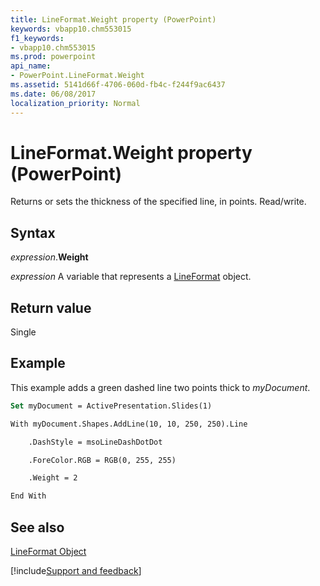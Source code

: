 ```yaml
---
title: LineFormat.Weight property (PowerPoint)
keywords: vbapp10.chm553015
f1_keywords:
- vbapp10.chm553015
ms.prod: powerpoint
api_name:
- PowerPoint.LineFormat.Weight
ms.assetid: 5141d66f-4706-060d-fb4c-f244f9ac6437
ms.date: 06/08/2017
localization_priority: Normal
---
```



# LineFormat.Weight property (PowerPoint)

Returns or sets the thickness of the specified line, in points. Read/write.


## Syntax

_expression_.**Weight**

 _expression_ A variable that represents a [LineFormat](./PowerPoint.LineFormat.md) object.


## Return value

Single


## Example

This example adds a green dashed line two points thick to _myDocument_.


```vb
Set myDocument = ActivePresentation.Slides(1)

With myDocument.Shapes.AddLine(10, 10, 250, 250).Line

    .DashStyle = msoLineDashDotDot

    .ForeColor.RGB = RGB(0, 255, 255)

    .Weight = 2

End With
```


## See also


[LineFormat Object](PowerPoint.LineFormat.md)

[!include[Support and feedback](~/includes/feedback-boilerplate.md)]